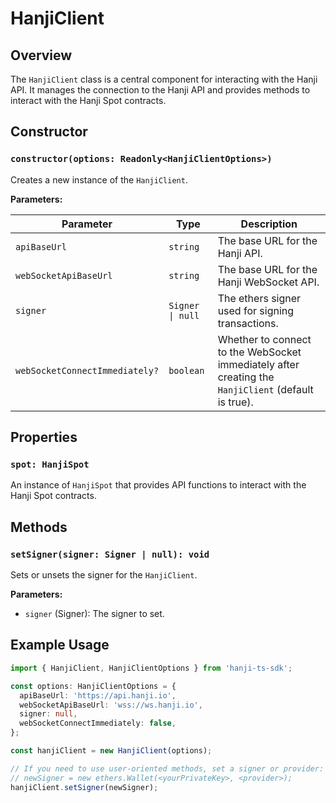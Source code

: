# HanjiClient

## Overview

The `HanjiClient` class is a central component for interacting with the Hanji API. It manages the connection to the Hanji API and provides methods to interact with the Hanji Spot contracts.

## Constructor

### `constructor(options: Readonly<HanjiClientOptions>)`

Creates a new instance of the `HanjiClient`.

**Parameters:**

| Parameter                   | Type                          | Description                                                                 |
|-----------------------------|-------------------------------|-----------------------------------------------------------------------------|
| `apiBaseUrl`                | `string`                      | The base URL for the Hanji API.                                             |
| `webSocketApiBaseUrl`       | `string`                      | The base URL for the Hanji WebSocket API.                                   |
| `signer`                    | `Signer \| null`              | The ethers signer used for signing transactions.                            |
| `webSocketConnectImmediately?` | `boolean`                 | Whether to connect to the WebSocket immediately after creating the `HanjiClient` (default is true). |

## Properties

### `spot: HanjiSpot`

An instance of `HanjiSpot` that provides API functions to interact with the Hanji Spot contracts.

## Methods

### `setSigner(signer: Signer | null): void`

Sets or unsets the signer for the `HanjiClient`.

**Parameters:**

- `signer` (Signer): The signer to set.

## Example Usage

```typescript
import { HanjiClient, HanjiClientOptions } from 'hanji-ts-sdk';

const options: HanjiClientOptions = {
  apiBaseUrl: 'https://api.hanji.io',
  webSocketApiBaseUrl: 'wss://ws.hanji.io',
  signer: null,
  webSocketConnectImmediately: false,
};

const hanjiClient = new HanjiClient(options);

// If you need to use user-oriented methods, set a signer or provider:
// newSigner = new ethers.Wallet(<yourPrivateKey>, <provider>);
hanjiClient.setSigner(newSigner);
```
